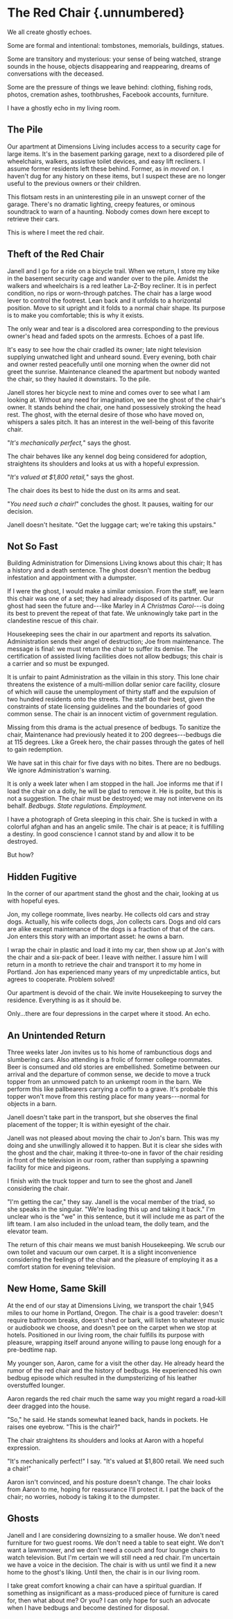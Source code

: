# The Red Chair {.unnumbered}

We all create ghostly echoes.

Some are formal and intentional: tombstones, memorials, buildings, statues.

Some are transitory and mysterious: your sense of being watched, strange sounds in the house, objects disappearing and reappearing, dreams of conversations with the deceased.

Some are the pressure of things we leave behind: clothing, fishing rods, photos, cremation ashes, toothbrushes, Facebook accounts, furniture.

I have a ghostly echo in my living room.

## The Pile

Our apartment at Dimensions Living includes access to a security cage for large items. It's in the basement parking garage, next to a disordered pile of wheelchairs, walkers, assistive toilet devices, and easy lift recliners. I assume former residents left these behind. Former, as in *moved on*. I haven't dug for any history on these items, but I suspect these are no longer useful to the previous owners or their children.

This flotsam rests in an uninteresting pile in an unswept corner of the garage. There's no dramatic lighting, creepy features, or ominous soundtrack to warn of a haunting. Nobody comes down here except to retrieve their cars.

This is where I meet the red chair.

## Theft of the Red Chair

Janell and I go for a ride on a bicycle trail. When we return, I store my bike in the basement security cage and wander over to the pile. Amidst the walkers and wheelchairs is a red leather La-Z-Boy recliner. It is in perfect condition, no rips or worn-through patches. The chair has a large wood lever to control the footrest. Lean back and it unfolds to a horizontal position. Move to sit upright and it folds to a normal chair shape. Its purpose is to make you comfortable; this is why it exists.

The only wear and tear is a discolored area corresponding to the previous owner's head and faded spots on the armrests. Echoes of a past life.

It's easy to see how the chair cradled its owner; late night television supplying unwatched light and unheard sound. Every evening, both chair and owner rested peacefully until one morning when the owner did not greet the sunrise. Maintenance cleaned the apartment but nobody wanted the chair, so they hauled it downstairs. To the pile.

Janell stores her bicycle next to mine and comes over to see what I am looking at. Without any need for imagination, we see the ghost of the chair's owner. It stands behind the chair, one hand possessively stroking the head rest. The ghost, with the eternal desire of those who have moved on, whispers a sales pitch. It has an interest in the well-being of this favorite chair.

"*It's mechanically perfect,*" says the ghost.

The chair behaves like any kennel dog being considered for adoption, straightens its shoulders and looks at us with a hopeful expression.

"*It's valued at \$1,800 retail,*" says the ghost.

The chair does its best to hide the dust on its arms and seat.

"*You need such a chair!*" concludes the ghost. It pauses, waiting for our decision.

Janell doesn't hesitate. "Get the luggage cart; we're taking this upstairs."

## Not So Fast

Building Administration for Dimensions Living knows about this chair; It has a history and a death sentence. The ghost doesn't mention the bedbug infestation and appointment with a dumpster.

If I were the ghost, I would make a similar omission. From the staff, we learn this chair was one of a set; they had already disposed of its partner. Our ghost had seen the future and---like Marley in *A Christmas Carol*---is doing its best to prevent the repeat of that fate. We unknowingly take part in the clandestine rescue of this chair.

Housekeeping sees the chair in our apartment and reports its salvation. Administration sends their angel of destruction; Joe from maintenance. The message is final: we must return the chair to suffer its demise. The certification of assisted living facilities does not allow bedbugs; this chair is a carrier and so must be expunged.

It is unfair to paint Administration as the villain in this story. This lone chair threatens the existence of a multi-million dollar senior care facility, closure of which will cause the unemployment of thirty staff and the expulsion of two hundred residents onto the streets. The staff do their best, given the constraints of state licensing guidelines and the boundaries of good common sense. The chair is an innocent victim of government regulation.

Missing from this drama is the actual presence of bedbugs. To sanitize the chair, Maintenance had previously heated it to 200 degrees---bedbugs die at 115 degrees. Like a Greek hero, the chair passes through the gates of hell to gain redemption.

We have sat in this chair for five days with no bites. There are no bedbugs. We ignore Administration's warning.

It is only a week later when I am stopped in the hall. Joe informs me that if I load the chair on a dolly, he will be glad to remove it. He is polite, but this is not a suggestion. The chair must be destroyed; we may not intervene on its behalf. *Bedbugs. State regulations. Employment.*

I have a photograph of Greta sleeping in this chair. She is tucked in with a colorful afghan and has an angelic smile. The chair is at peace; it is fulfilling a destiny. In good conscience I cannot stand by and allow it to be destroyed.

But how?

## Hidden Fugitive

In the corner of our apartment stand the ghost and the chair, looking at us with hopeful eyes.

Jon, my college roommate, lives nearby. He collects old cars and stray dogs. Actually, his wife collects dogs, Jon collects cars. Dogs and old cars are alike except maintenance of the dogs is a fraction of that of the cars. Jon enters this story with an important asset: he owns a barn.

I wrap the chair in plastic and load it into my car, then show up at Jon's with the chair and a six-pack of beer. I leave with neither. I assure him I will return in a month to retrieve the chair and transport it to my home in Portland. Jon has experienced many years of my unpredictable antics, but agrees to cooperate. Problem solved!

Our apartment is devoid of the chair. We invite Housekeeping to survey the residence. Everything is as it should be.

Only...there are four depressions in the carpet where it stood. An echo.

## An Unintended Return

Three weeks later Jon invites us to his home of rambunctious dogs and slumbering cars. Also attending is a frolic of former college roommates. Beer is consumed and old stories are embellished. Sometime between our arrival and the departure of common sense, we decide to move a truck topper from an unmowed patch to an unkempt room in the barn. We perform this like pallbearers carrying a coffin to a grave. It's probable this topper won't move from this resting place for many years---normal for objects in a barn.

Janell doesn't take part in the transport, but she observes the final placement of the topper; It is within eyesight of the chair.

Janell was not pleased about moving the chair to Jon's barn. This was my doing and she unwillingly allowed it to happen. But it is clear she sides with the ghost and the chair, making it three-to-one in favor of the chair residing in front of the television in our room, rather than supplying a spawning facility for mice and pigeons.

I finish with the truck topper and turn to see the ghost and Janell considering the chair.

"I'm getting the car," they say. Janell is the vocal member of the triad, so she speaks in the singular. "We're loading this up and taking it back." I'm unclear who is the "we" in this sentence, but it will include me as part of the lift team. I am also included in the unload team, the dolly team, and the elevator team.

The return of this chair means we must banish Housekeeping. We scrub our own toilet and vacuum our own carpet. It is a slight inconvenience considering the feelings of the chair and the pleasure of employing it as a comfort station for evening television.

## New Home, Same Skill

At the end of our stay at Dimensions Living, we transport the chair 1,945 miles to our home in Portland, Oregon. The chair is a good traveler: doesn't require bathroom breaks, doesn't shed or bark, will listen to whatever music or audiobook we choose, and doesn't pee on the carpet when we stop at hotels. Positioned in our living room, the chair fulfills its purpose with pleasure, wrapping itself around anyone willing to pause long enough for a pre-bedtime nap.

My younger son, Aaron, came for a visit the other day. He already heard the rumor of the red chair and the history of bedbugs. He experienced his own bedbug episode which resulted in the dumpsterizing of his leather overstuffed lounger.

Aaron regards the red chair much the same way you might regard a road-kill deer dragged into the house.

"So," he said. He stands somewhat leaned back, hands in pockets. He raises one eyebrow. "This is the chair?"

The chair straightens its shoulders and looks at Aaron with a hopeful expression.

"It's mechanically perfect!" I say. "It's valued at \$1,800 retail. We need such a chair!"

Aaron isn't convinced, and his posture doesn't change. The chair looks from Aaron to me, hoping for reassurance I'll protect it. I pat the back of the chair; no worries, nobody is taking it to the dumpster.

## Ghosts

Janell and I are considering downsizing to a smaller house. We don't need furniture for two guest rooms. We don't need a table to seat eight. We don't want a lawnmower, and we don't need a couch and four lounge chairs to watch television. But I'm certain we will still need a red chair. I'm uncertain we have a voice in the decision. The chair is with us until we find it a new home to the ghost's liking. Until then, the chair is in our living room.

I take great comfort knowing a chair can have a spiritual guardian. If something as insignificant as a mass-produced piece of furniture is cared for, then what about me? Or you? I can only hope for such an advocate when I have bedbugs and become destined for disposal.
